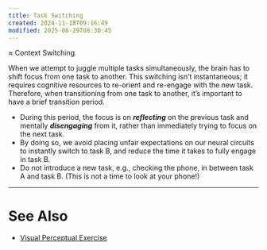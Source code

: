 ```yaml
---
title: Task Switching
created: 2024-11-18T09:16:49
modified: 2025-08-29T08:30:45
---
```


≈ Context Switching

When we attempt to juggle multiple tasks simultaneously, the brain has to shift focus from one task to another. This switching isn’t instantaneous; it requires cognitive resources to re-orient and re-engage with the new task. Therefore, when transitioning from one task to another, it’s important to have a brief transition period.

* During this period, the focus is on _**reflecting**_ on the previous task and mentally _**disengaging**_ from it, rather than immediately trying to focus on the next task.
* By doing so, we avoid placing unfair expectations on our neural circuits to instantly switch to task B, and reduce the time it takes to fully engage in task B.
* Do not introduce a new task, e.g., checking the phone, in between task A and task B. (This is not a time to look at your phone!)

---

# See Also

* [Visual Perceptual Exercise](Visual%20Perceptual%20Exercise.md)
